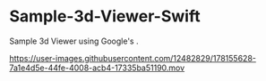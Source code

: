 # Sample-3d-Viewer-Swift

Sample 3d Viewer using Google's <model-viewer>.



https://user-images.githubusercontent.com/12482829/178155628-7a1e4d5e-44fe-4008-acb4-17335ba51190.mov

